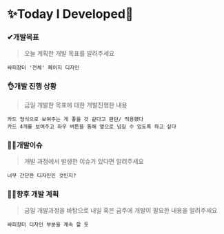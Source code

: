 # ✨Today I Developed🤞



### ✔개발목표

> 오늘 계획한 개발 목표를 알려주세요

```
싸피장터 '전체' 페이지 디자인
```





### 👌개발 진행 상황

> 금일 개발한 목표에 대한 개발진행한 내용

```
카드 형식으로 보여주는 게 좋을 것 같다고 판단/ 적용했다
카드 4개를 보여주고 좌우 버튼을 통해 옆으로 넘길 수 있도록 하고 싶다 
```





### 🤷‍♂️개발이슈

> 개발 과정에서 발생한 이슈가 있다면 알려주세요

```
너무 간단한 디자인인 것인지? 
```





### 🐱‍🚀향후 개발 계획

> 금일 개발과정을 바탕으로 내일 혹은 금주에 개발이 필요한 내용을 알려주세요

```
싸피장터 디자인 부분을 계속 할 듯 
```


